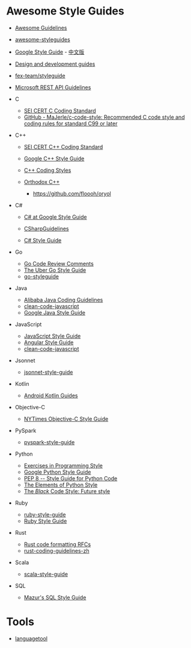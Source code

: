 # Awesome Style Guides

- [Awesome Guidelines](https://github.com/Kristories/awesome-guidelines)

- [awesome-styleguides](https://github.com/streamich/awesome-styleguides)

- [Google Style Guide](https://github.com/google/styleguide) - [中文版](https://github.com/zh-google-styleguide/zh-google-styleguide)

- [Design and development guides](https://github.com/NARKOZ/guides)

- [fex-team/styleguide](https://github.com/fex-team/styleguide)

- [Microsoft REST API Guidelines](https://github.com/Microsoft/api-guidelines)

- C
  
  - [SEI CERT C Coding Standard](https://wiki.sei.cmu.edu/confluence/display/c/SEI+CERT+C+Coding+Standard)
  - [GitHub - MaJerle/c-code-style: Recommended C code style and coding rules for standard C99 or later](https://github.com/MaJerle/c-code-style)

- C++
  
  - [SEI CERT C++ Coding Standard](https://wiki.sei.cmu.edu/confluence/pages/viewpage.action?pageId=88046682)
  
  - [Google C++ Style Guide](https://google.github.io/styleguide/cppguide.html)
  
  - [C++ Coding Styles](https://github.com/fffaraz/awesome-cpp#coding-style)
  
  - [Orthodox C++](https://gist.github.com/bkaradzic/2e39896bc7d8c34e042b)
    
    - https://github.com/floooh/oryol

- C#
  
  - [C# at Google Style Guide](https://google.github.io/styleguide/csharp-style.html)
  
  - [CSharpGuidelines](https://github.com/dennisdoomen/CSharpGuidelines)
  
  - [C# Style Guide](https://github.com/quozd/awesome-dotnet#style-guide)

- Go
  
  - [Go Code Review Comments](https://github.com/golang/go/wiki/CodeReviewComments)
  - [The Uber Go Style Guide](https://github.com/uber-go/guide)
  - [go-styleguide](https://github.com/bahlo/go-styleguide)

- Java
  
  - [Alibaba Java Coding Guidelines](https://github.com/alibaba/Alibaba-Java-Coding-Guidelines)
  - [clean-code-javascript](https://github.com/ryanmcdermott/clean-code-javascript)
  - [Google Java Style Guide](https://google.github.io/styleguide/javaguide.html)

- JavaScript
  
  - [JavaScript Style Guide](https://github.com/airbnb/javascript)
  - [Angular Style Guide](https://github.com/mgechev/angularjs-style-guide)
  - [clean-code-javascript](https://github.com/ryanmcdermott/clean-code-javascript)

- Jsonnet

  - [jsonnet-style-guide](https://github.com/databricks/jsonnet-style-guide)

- Kotlin
  
  - [Android Kotlin Guides](https://github.com/android/kotlin-guides)

- Objective-C
  
  - [NYTimes Objective-C Style Guide](https://github.com/NYTimes/objective-c-style-guide)

- PySpark

  - [pyspark-style-guide](https://github.com/palantir/pyspark-style-guide)

- Python
  
  - [Exercises in Programming Style](https://github.com/crista/exercises-in-programming-style)
  - [Google Python Style Guide](https://google.github.io/styleguide/pyguide.html)
  - [PEP 8 -- Style Guide for Python Code](https://www.python.org/dev/peps/pep-0008/)
  - [The Elements of Python Style](https://github.com/amontalenti/elements-of-python-style)
  - [The *Black* Code Style: Future style](https://black.readthedocs.io/en/stable/the_black_code_style/future_style.html)

- Ruby
  
  - [ruby-style-guide](https://github.com/bbatsov/ruby-style-guide)
  - [Ruby Style Guide](https://github.com/airbnb/ruby)

- Rust
  
  - [Rust code formatting RFCs](https://github.com/rust-lang-nursery/fmt-rfcs)
  - [rust-coding-guidelines-zh](https://github.com/Rust-Coding-Guidelines/rust-coding-guidelines-zh)

- Scala

  - [scala-style-guide](https://github.com/databricks/scala-style-guide)

- SQL
  
  - [Mazur's SQL Style Guide](https://github.com/mattm/sql-style-guide)

# Tools

- [languagetool](https://github.com/languagetool-org/languagetool)
